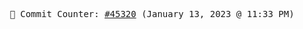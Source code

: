 <p align="center">
    <samp>
        📮 Commit Counter: <a href="https://github.com/Javascript-void0/Javascript-void0/commits/main">#45320</a> (January 13, 2023 @ 11:33 PM)
    </samp>
</p>